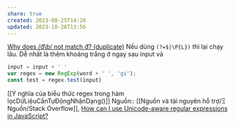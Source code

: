```yaml
---
share: true
created: 2023-08-25T14:20
updated: 2023-10-26T13:56
---
```

[Why does /đ\b/ not match đ? (duplicate)](https://stackoverflow.com/q/76627655/3416774)
Nếu dùng `(?=$|\P{L})` thì lại chạy lâu. Dễ nhất là thêm khoảng trắng ở ngay sau input và 
```js
input = input + ' '
var regex = new RegExp(word + ' ', 'gi');
const test = regex.test(input)
```
[[Ý nghĩa của biểu thức regex trong hàm lọcDữLiệuCầnTựĐộngNhậnDạng()]]
Nguồn:: [[Nguồn và tài nguyên hỗ trợ/Ξ Nguồn/Stack Overflow]], [How can I use Unicode-aware regular expressions in JavaScript?](https://stackoverflow.com/a/52205643/3416774)
